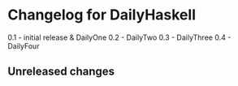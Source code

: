 # Changelog for DailyHaskell
0.1 - initial release & DailyOne
0.2 - DailyTwo
0.3 - DailyThree
0.4 - DailyFour
## Unreleased changes
